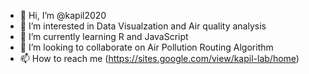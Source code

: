 - 👋 Hi, I’m @kapil2020
- 👀 I’m interested in Data Visualzation and Air quality analysis
- 🌱 I’m currently learning R and JavaScript
- 💞️ I’m looking to collaborate on Air Pollution Routing Algorithm
- 📫 How to reach me (https://sites.google.com/view/kapil-lab/home)

<!---
kapil2020/kapil2020 is a ✨ special ✨ repository because its `README.md` (this file) appears on your GitHub profile.
You can click the Preview link to take a look at your changes.
--->
